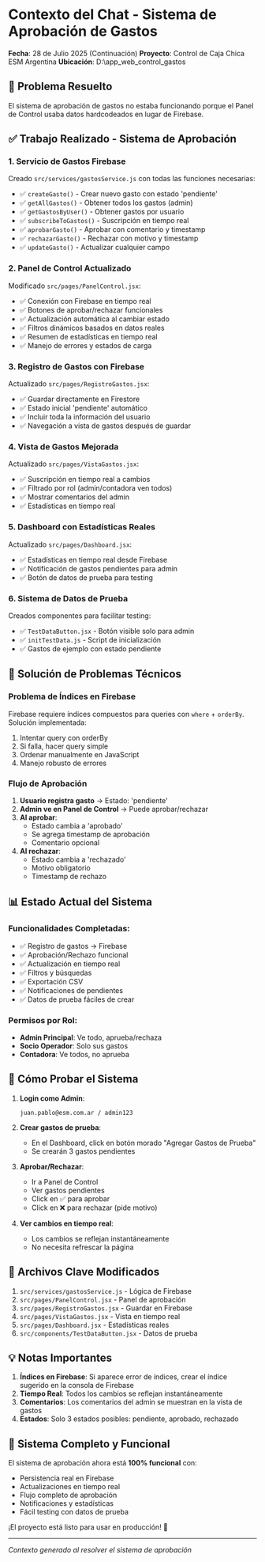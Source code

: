 # Contexto del Chat - Sistema de Aprobación de Gastos
**Fecha**: 28 de Julio 2025 (Continuación)
**Proyecto**: Control de Caja Chica ESM Argentina
**Ubicación**: D:\app_web_control_gastos

## 🎯 Problema Resuelto
El sistema de aprobación de gastos no estaba funcionando porque el Panel de Control usaba datos hardcodeados en lugar de Firebase.

## ✅ Trabajo Realizado - Sistema de Aprobación

### 1. **Servicio de Gastos Firebase**
Creado `src/services/gastosService.js` con todas las funciones necesarias:
- ✅ `createGasto()` - Crear nuevo gasto con estado 'pendiente'
- ✅ `getAllGastos()` - Obtener todos los gastos (admin)
- ✅ `getGastosByUser()` - Obtener gastos por usuario
- ✅ `subscribeToGastos()` - Suscripción en tiempo real
- ✅ `aprobarGasto()` - Aprobar con comentario y timestamp
- ✅ `rechazarGasto()` - Rechazar con motivo y timestamp
- ✅ `updateGasto()` - Actualizar cualquier campo

### 2. **Panel de Control Actualizado**
Modificado `src/pages/PanelControl.jsx`:
- ✅ Conexión con Firebase en tiempo real
- ✅ Botones de aprobar/rechazar funcionales
- ✅ Actualización automática al cambiar estado
- ✅ Filtros dinámicos basados en datos reales
- ✅ Resumen de estadísticas en tiempo real
- ✅ Manejo de errores y estados de carga

### 3. **Registro de Gastos con Firebase**
Actualizado `src/pages/RegistroGastos.jsx`:
- ✅ Guardar directamente en Firestore
- ✅ Estado inicial 'pendiente' automático
- ✅ Incluir toda la información del usuario
- ✅ Navegación a vista de gastos después de guardar

### 4. **Vista de Gastos Mejorada**
Actualizado `src/pages/VistaGastos.jsx`:
- ✅ Suscripción en tiempo real a cambios
- ✅ Filtrado por rol (admin/contadora ven todos)
- ✅ Mostrar comentarios del admin
- ✅ Estadísticas en tiempo real

### 5. **Dashboard con Estadísticas Reales**
Actualizado `src/pages/Dashboard.jsx`:
- ✅ Estadísticas en tiempo real desde Firebase
- ✅ Notificación de gastos pendientes para admin
- ✅ Botón de datos de prueba para testing

### 6. **Sistema de Datos de Prueba**
Creados componentes para facilitar testing:
- ✅ `TestDataButton.jsx` - Botón visible solo para admin
- ✅ `initTestData.js` - Script de inicialización
- ✅ Gastos de ejemplo con estado pendiente

## 🔧 Solución de Problemas Técnicos

### Problema de Índices en Firebase
Firebase requiere índices compuestos para queries con `where` + `orderBy`. Solución implementada:
1. Intentar query con orderBy
2. Si falla, hacer query simple
3. Ordenar manualmente en JavaScript
4. Manejo robusto de errores

### Flujo de Aprobación
1. **Usuario registra gasto** → Estado: 'pendiente'
2. **Admin ve en Panel de Control** → Puede aprobar/rechazar
3. **Al aprobar**: 
   - Estado cambia a 'aprobado'
   - Se agrega timestamp de aprobación
   - Comentario opcional
4. **Al rechazar**:
   - Estado cambia a 'rechazado'
   - Motivo obligatorio
   - Timestamp de rechazo

## 📊 Estado Actual del Sistema

### Funcionalidades Completadas:
- ✅ Registro de gastos → Firebase
- ✅ Aprobación/Rechazo funcional
- ✅ Actualización en tiempo real
- ✅ Filtros y búsquedas
- ✅ Exportación CSV
- ✅ Notificaciones de pendientes
- ✅ Datos de prueba fáciles de crear

### Permisos por Rol:
- **Admin Principal**: Ve todo, aprueba/rechaza
- **Socio Operador**: Solo sus gastos
- **Contadora**: Ve todos, no aprueba

## 🚀 Cómo Probar el Sistema

1. **Login como Admin**:
   ```
   juan.pablo@esm.com.ar / admin123
   ```

2. **Crear gastos de prueba**:
   - En el Dashboard, click en botón morado "Agregar Gastos de Prueba"
   - Se crearán 3 gastos pendientes

3. **Aprobar/Rechazar**:
   - Ir a Panel de Control
   - Ver gastos pendientes
   - Click en ✅ para aprobar
   - Click en ❌ para rechazar (pide motivo)

4. **Ver cambios en tiempo real**:
   - Los cambios se reflejan instantáneamente
   - No necesita refrescar la página

## 📝 Archivos Clave Modificados

1. `src/services/gastosService.js` - Lógica de Firebase
2. `src/pages/PanelControl.jsx` - Panel de aprobación
3. `src/pages/RegistroGastos.jsx` - Guardar en Firebase
4. `src/pages/VistaGastos.jsx` - Vista en tiempo real
5. `src/pages/Dashboard.jsx` - Estadísticas reales
6. `src/components/TestDataButton.jsx` - Datos de prueba

## 💡 Notas Importantes

1. **Índices en Firebase**: Si aparece error de índices, crear el índice sugerido en la consola de Firebase
2. **Tiempo Real**: Todos los cambios se reflejan instantáneamente
3. **Comentarios**: Los comentarios del admin se muestran en la vista de gastos
4. **Estados**: Solo 3 estados posibles: pendiente, aprobado, rechazado

## 🎯 Sistema Completo y Funcional

El sistema de aprobación ahora está **100% funcional** con:
- Persistencia real en Firebase
- Actualizaciones en tiempo real
- Flujo completo de aprobación
- Notificaciones y estadísticas
- Fácil testing con datos de prueba

¡El proyecto está listo para usar en producción! 🎉

---
*Contexto generado al resolver el sistema de aprobación*
